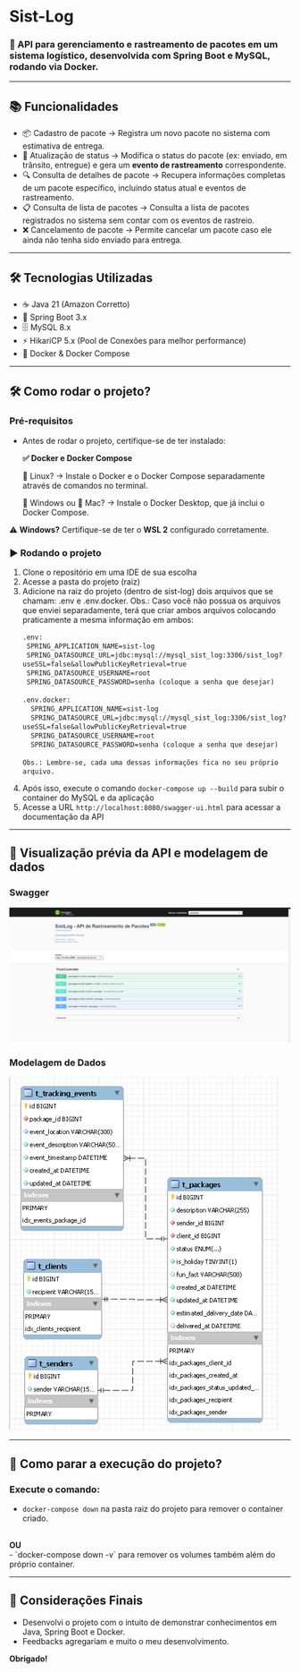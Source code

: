 # Sist-Log

### 🚀 API para gerenciamento e rastreamento de pacotes em um sistema logístico, desenvolvida com Spring Boot e MySQL, rodando via Docker.

---

## 📚 Funcionalidades
- 📦 Cadastro de pacote -> Registra um novo pacote no sistema com estimativa de entrega.
- 🔄 Atualização de status -> Modifica o status do pacote (ex: enviado, em trânsito, entregue) e gera um **evento de rastreamento** correspondente.
- 🔍 Consulta de detalhes de pacote -> Recupera informações completas de um pacote específico, incluindo status atual e eventos de rastreamento.
- 📋 Consulta de lista de pacotes -> Consulta a lista de pacotes registrados no sistema sem contar com os eventos de rastreio.
- ❌ Cancelamento de pacote -> Permite cancelar um pacote caso ele ainda não tenha sido enviado para entrega.

---

## 🛠 Tecnologias Utilizadas
- ☕ Java 21 (Amazon Corretto)
- 🌱 Spring Boot 3.x
- 🗄️ MySQL 8.x
- ⚡ HikariCP 5.x (Pool de Conexões para melhor performance)
- 🐳 Docker & Docker Compose

---

## 🛠 Como rodar o projeto?
### Pré-requisitos
- Antes de rodar o projeto, certifique-se de ter instalado: 

    **✅ Docker e Docker Compose**


    🐧 Linux? → Instale o Docker e o Docker Compose separadamente através de comandos no terminal.

    🏁 Windows ou 🍏 Mac? → Instale o Docker Desktop, que já inclui o Docker Compose.
  
⚠ **Windows?** Certifique-se de ter o **WSL 2** configurado corretamente.

### ▶ Rodando o projeto
1. Clone o repositório em uma IDE de sua escolha
2. Acesse a pasta do projeto (raiz)
3. Adicione na raiz do projeto (dentro de sist-log) dois arquivos que se chamam: .env e .env.docker. Obs.: Caso você não possua os arquivos que enviei separadamente, terá que criar ambos arquivos colocando praticamente a mesma informação em ambos:
    ```
    .env:
     SPRING_APPLICATION_NAME=sist-log
     SPRING_DATASOURCE_URL=jdbc:mysql://mysql_sist_log:3306/sist_log?useSSL=false&allowPublicKeyRetrieval=true
     SPRING_DATASOURCE_USERNAME=root
     SPRING_DATASOURCE_PASSWORD=senha (coloque a senha que desejar)
   
    .env.docker:
      SPRING_APPLICATION_NAME=sist-log
      SPRING_DATASOURCE_URL=jdbc:mysql://mysql_sist_log:3306/sist_log?useSSL=false&allowPublicKeyRetrieval=true
      SPRING_DATASOURCE_USERNAME=root
      SPRING_DATASOURCE_PASSWORD=senha (coloque a senha que desejar)
   
   Obs.: Lembre-se, cada uma dessas informações fica no seu próprio arquivo.
    ```
3. Após isso, execute o comando `docker-compose up --build` para subir o container do MySQL e da aplicação
4. Acesse a URL `http://localhost:8080/swagger-ui.html` para acessar a documentação da API

---

## 🔎 Visualização prévia da API e modelagem de dados

### Swagger
![img.png](img.png)

### Modelagem de Dados
![img_1.png](img_1.png)

---

## 🛑 Como parar a execução do projeto?
### Execute o comando:
- `docker-compose down` na pasta raiz do projeto para remover o container criado.
</br>
<strong>OU</strong>
</br>
- `docker-compose down -v` para remover os volumes também além do próprio container.

---

## 🎯 Considerações Finais
- Desenvolvi o projeto com o intuito de demonstrar conhecimentos em Java, Spring Boot e Docker.
- Feedbacks agregariam e muito o meu desenvolvimento.

**Obrigado!**
```
